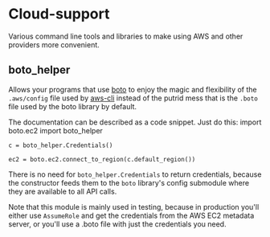 Cloud-support
=============

Various command line tools and libraries to make using AWS and other providers
more convenient.

boto_helper
-----------
Allows your programs that use [boto] to enjoy the magic and flexibility
of the `.aws/config` file used by [aws-cli] instead of the putrid mess
that is the `.boto` file used by the boto library by default.

The documentation can be described as a code snippet.  Just do this:
    import boto.ec2
    import boto_helper

    c = boto_helper.Credentials()

    ec2 = boto.ec2.connect_to_region(c.default_region())
    
There is no need for `boto_helper.Credentials` to return credentials,
because the constructor feeds them to the `boto` library's config
submodule where they are available to all API calls.

Note that this module is mainly used in testing, because in production
you'll either use `AssumeRole` and get the credentials from the AWS EC2
metadata server, or you'll use a .boto file with just the credentials
you need.

  [aws-cli]: http://aws.amazon.com/cli/ "AWS Command Line Interface"
  [boto]: https://github.com/boto/boto "Python interface to Amazon Web Services"


